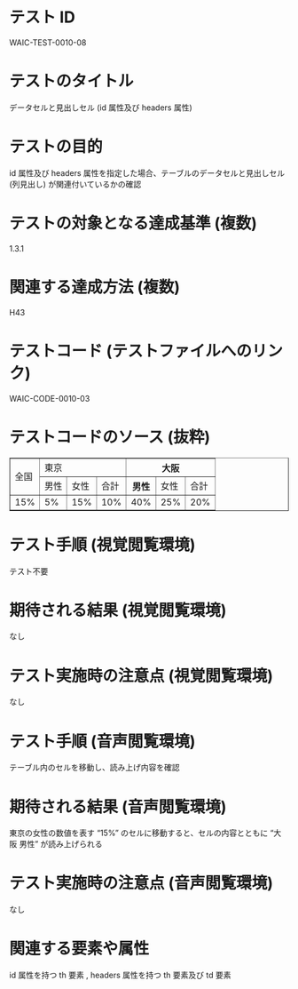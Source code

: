 

# テスト ID
WAIC-TEST-0010-08

# テストのタイトル
データセルと見出しセル (id 属性及び headers 属性)

# テストの目的
id 属性及び headers 属性を指定した場合、テーブルのデータセルと見出しセル (列見出し) が関連付いているかの確認

# テストの対象となる達成基準 (複数)
1.3.1

# 関連する達成方法 (複数)
H43

# テストコード (テストファイルへのリンク)
WAIC-CODE-0010-03

# テストコードのソース (抜粋)
<div>
<table border="1">
<tr>
<td rowspan="2">全国</td>
<td colspan="3">東京</td>
<th colspan="3" id="p">大阪</th>
</tr>
<tr>
<td>男性</td>
<td>女性</td>
<td>合計</td>
<th id="p1" headers="p">男性</th>
<td>女性</td>
<td>合計</td>
</tr>
<tr>
<td>15%</td>
<td>5%</td>
<td headers="p p1">15%</td>
<td>10%</td>
<td>40%</td>
<td>25%</td>
<td>20%</td>
</tr>
</table>
</div>

# テスト手順 (視覚閲覧環境)
テスト不要

# 期待される結果 (視覚閲覧環境)
なし

# テスト実施時の注意点 (視覚閲覧環境)
なし

# テスト手順 (音声閲覧環境)
テーブル内のセルを移動し、読み上げ内容を確認

# 期待される結果 (音声閲覧環境)
東京の女性の数値を表す “15%” のセルに移動すると、セルの内容とともに “大阪 男性” が読み上げられる

# テスト実施時の注意点 (音声閲覧環境)
なし

# 関連する要素や属性
id 属性を持つ th 要素 , headers 属性を持つ th 要素及び td 要素


